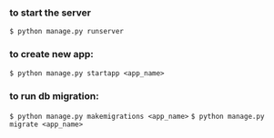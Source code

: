 ### to start the server
`$ python manage.py runserver`

### to create new app:
`$ python manage.py startapp <app_name>`

### to run db migration:
`$ python manage.py makemigrations <app_name>`
`$ python manage.py migrate <app_name>`